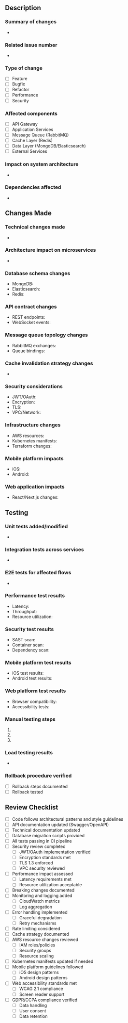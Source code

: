 <!-- Human Tasks:
1. Ensure Jenkins CI/CD pipeline is properly configured to run all required tests
2. Verify AWS security group permissions are set up for any new services
3. Confirm Kubernetes manifests are updated if adding new microservices
4. Check that monitoring alerts are configured for new components
5. Validate that proper access roles are created in IAM if needed
-->

## Description
<!-- Required: Provide a comprehensive description of your changes -->
### Summary of changes
- 

### Related issue number
- 

### Type of change
- [ ] Feature
- [ ] Bugfix
- [ ] Refactor
- [ ] Performance
- [ ] Security

### Affected components
- [ ] API Gateway
- [ ] Application Services
- [ ] Message Queue (RabbitMQ)
- [ ] Cache Layer (Redis)
- [ ] Data Layer (MongoDB/Elasticsearch)
- [ ] External Services

### Impact on system architecture
- 

### Dependencies affected
- 

## Changes Made
<!-- Required: Detail the technical implementation -->
### Technical changes made
- 

### Architecture impact on microservices
- 

### Database schema changes
- MongoDB:
- Elasticsearch:
- Redis:

### API contract changes
- REST endpoints:
- WebSocket events:

### Message queue topology changes
- RabbitMQ exchanges:
- Queue bindings:

### Cache invalidation strategy changes
- 

### Security considerations
- JWT/OAuth:
- Encryption:
- TLS:
- VPC/Network:

### Infrastructure changes
- AWS resources:
- Kubernetes manifests:
- Terraform changes:

### Mobile platform impacts
- iOS:
- Android:

### Web application impacts
- React/Next.js changes:

## Testing
<!-- Required: Document all testing performed -->
### Unit tests added/modified
- 

### Integration tests across services
- 

### E2E tests for affected flows
- 

### Performance test results
- Latency:
- Throughput:
- Resource utilization:

### Security test results
- SAST scan:
- Container scan:
- Dependency scan:

### Mobile platform test results
- iOS test results:
- Android test results:

### Web platform test results
- Browser compatibility:
- Accessibility tests:

### Manual testing steps
1. 
2. 
3. 

### Load testing results
- 

### Rollback procedure verified
- [ ] Rollback steps documented
- [ ] Rollback tested

## Review Checklist
<!-- Required: Mark all applicable items -->
- [ ] Code follows architectural patterns and style guidelines
- [ ] API documentation updated (Swagger/OpenAPI)
- [ ] Technical documentation updated
- [ ] Database migration scripts provided
- [ ] All tests passing in CI pipeline
- [ ] Security review completed
  - [ ] JWT/OAuth implementation verified
  - [ ] Encryption standards met
  - [ ] TLS 1.3 enforced
  - [ ] VPC security reviewed
- [ ] Performance impact assessed
  - [ ] Latency requirements met
  - [ ] Resource utilization acceptable
- [ ] Breaking changes documented
- [ ] Monitoring and logging added
  - [ ] CloudWatch metrics
  - [ ] Log aggregation
- [ ] Error handling implemented
  - [ ] Graceful degradation
  - [ ] Retry mechanisms
- [ ] Rate limiting considered
- [ ] Cache strategy documented
- [ ] AWS resource changes reviewed
  - [ ] IAM roles/policies
  - [ ] Security groups
  - [ ] Resource scaling
- [ ] Kubernetes manifests updated if needed
- [ ] Mobile platform guidelines followed
  - [ ] iOS design patterns
  - [ ] Android design patterns
- [ ] Web accessibility standards met
  - [ ] WCAG 2.1 compliance
  - [ ] Screen reader support
- [ ] GDPR/CCPA compliance verified
  - [ ] Data handling
  - [ ] User consent
  - [ ] Data retention